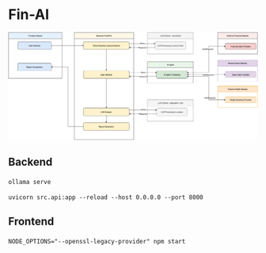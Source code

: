 # Fin-AI

![Fin-AI](finance-bro.png)

## Backend
`ollama serve`

`uvicorn src.api:app --reload --host 0.0.0.0 --port 8000`

## Frontend
`NODE_OPTIONS="--openssl-legacy-provider" npm start`
